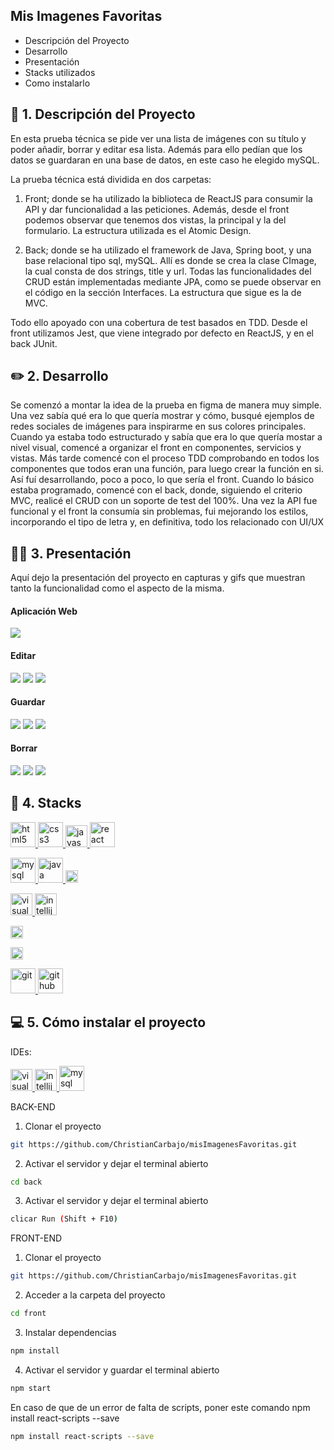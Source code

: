 ## Mis Imagenes Favoritas

<ul>
        <li>Descripción del Proyecto</li>
        <li>Desarrollo</li>
        <li>Presentación</li>
        <li>Stacks utilizados</li>
        <li>Como instalarlo</li>
</ul>

## 📝 1. Descripción del Proyecto

En esta prueba técnica se pide ver una lista de imágenes con su título y poder añadir, borrar y editar esa lista. Además para ello pedían que los datos se guardaran en una base de datos, en este caso he elegido mySQL. 

La prueba técnica está dividida en dos carpetas: 

1. Front; donde se ha utilizado la biblioteca de ReactJS para consumir la API y dar funcionalidad a las peticiones. Además, desde el front podemos observar que tenemos dos vistas, la principal y la del formulario. La estructura utilizada es el Atomic Design. 

2. Back; donde se ha utilizado el framework de Java, Spring boot, y una base relacional tipo sql, mySQL. Allí es donde se crea la clase CImage, la cual consta de dos strings, title y url. Todas las funcionalidades del CRUD están implementadas mediante JPA, como se puede observar en el código en la sección Interfaces. La estructura que sigue es la de MVC.

Todo ello apoyado con una cobertura de test basados en TDD. Desde el front utilizamos Jest, que viene integrado por defecto en ReactJS, y en el back JUnit.

## ✏️ 2. Desarrollo

Se comenzó a montar la idea de la prueba en figma de manera muy simple. Una vez sabía qué era lo que quería mostrar y cómo, busqué ejemplos de redes sociales de imágenes para inspirarme en sus colores principales. Cuando ya estaba todo estructurado y sabía que era lo que quería mostar a nivel visual, comencé a organizar el front en componentes, servicios y vistas. Más tarde comencé con el proceso TDD comprobando en todos los componentes que todos eran una función, para luego crear la función en si. Así fuí desarrollando, poco a poco, lo que sería el front. Cuando lo básico estaba programado, comencé con el back, donde, siguiendo el criterio MVC, realicé el CRUD con un soporte de test del 100%.
Una vez la API fue funcional y el front la consumía sin problemas, fui mejorando los estilos, incorporando el tipo de letra y, en definitiva, todo los relacionado con UI/UX 

## 🧑‍💻 3. Presentación

Aquí dejo la presentación del proyecto en capturas y gifs que muestran tanto la funcionalidad como el aspecto de la misma.

<h4>Aplicación Web</h4>
<img src="./front/src/assets/presentation/ComoEsLaAplicaci%C3%B3n.jpg"/>

<h4>Editar</h4>
<img src="./front/src/assets/presentation/GifEdit.gif"/>
<img src="./front/src/assets/presentation/PruebaEditAntesDeEditar.png"/>
<img src="./front/src/assets/presentation/PruebaDeEdit.png"/>


<h4>Guardar</h4>
<img src="./front/src/assets/presentation/gifSubrayado.gif"/>
<img src="./front/src/assets/presentation/PruebaDePost.png"/>
<img src="./front/src/assets/presentation/ResultadoPost.jpg"/>

<h4>Borrar</h4>
<img src="./front/src/assets/presentation/borrando.jpg"/>
<img src="./front/src/assets/presentation/Confirmaci%C3%B3nDeBorrado.jpg"/>
<img src="./front/src/assets/presentation/ResultadoBorrar.jpg">

## 🔧 4. Stacks

<a href="https://www.w3.org/html/" target="_blank" rel="noreferrer"> <img src="./front/src/assets/icons/HTML5-logo.svg" alt="html5" width="40" height="40"/> </a>
<a href="https://www.w3.org/html/" target="_blank" rel="noreferrer"> <img src="./front/src/assets/icons/CSS3-logo.svg" alt="css3" width="40" height="40"/> </a>
<a href="https://developer.mozilla.org/es/docs/Web/JavaScript" target="_blank" rel="noreferrer"> <img src="./front/src/assets/icons/JavaScript-logo.svg" alt="javascript" width="35" height="35"/> </a>
<a href="https://react.dev" target="_blank" rel="noreferrer"> <img src="./front/src/assets/icons/React-logo.svg" alt="react" width="40" height="40"/> </a>

<a href="https://www.mysql.com" target="_blank" rel="noreferrer"> <img src="./front/src/assets/icons/MySQL-logo.svg" alt="mysql" width="40" height="40"/> </a>
<a href="https://www.java.com/es/" target="_blank" rel="noreferrer"> <img src="./front/src/assets/icons/Java-logo.svg" alt="java" width="40" height="40"/> </a>
<a href="https://spring.io/projects/spring-boot" target="_blank" rel="noreferrer"> <img src="./front/src/assets/icons/Spring-logo.svg" alt="springboot" height="20"/> </a>

<a href="https://code.visualstudio.com" target="_blank" rel="noreferrer"> <img src="./front/src/assets/icons/Visual_Studio_Code-icon.svg" alt="visualstudiocode" width="35" height="35"/> </a>
<a href="https://www.jetbrains.com/idea/" target="_blank" rel="noreferrer"> <img src="./front/src/assets/icons/IntelliJ_IDEA-icon.svg" alt="intellij idea" width="35" height="35"/> </a>

<a href="https://www.postman.com" target="_blank" rel="noreferrer"> <img src="./front/src/assets/icons/Postman-icon.png" alt="postman" height="20"/> </a> 

<a href="https://www.figma.com" target="_blank" rel="noreferrer"> <img src="./front/src/assets/icons/Figma-logo.svg" alt="figma" height="20"/> </a>

<a href="https://git-scm.com" target="_blank" rel="noreferrer"> <img src="./front/src/assets/icons/Git-logo.svg" alt="git" width="40" height="40"/> </a>
<a href="https://github.com" target="_blank" rel="noreferrer"> <img src="./front/src/assets/icons/GitHub-logo.svg" alt="github" width="40" height="40"/> </a>

## 💻 5. Cómo instalar el proyecto

IDEs:

<a href="https://code.visualstudio.com" target="_blank" rel="noreferrer"> <img src="./front/src/assets/icons/Visual_Studio_Code-icon.svg" alt="visualstudiocode" width="35" height="35"/> </a>
<a href="https://www.jetbrains.com/idea/" target="_blank" rel="noreferrer"> <img src="./front/src/assets/icons/IntelliJ_IDEA-icon.svg" alt="intellij idea" width="35" height="35"/> </a>
<a href="https://www.mysql.com/products/workbench/" target="_blank" rel="noreferrer"> <img src="./front/src/assets/icons/MySQL-logo.svg" alt="mysql" width="40" height="40"/> </a>

BACK-END

1. Clonar el proyecto
```bash
git https://github.com/ChristianCarbajo/misImagenesFavoritas.git
```
2. Activar el servidor y dejar el terminal abierto
```bash
cd back
```
3. Activar el servidor y dejar el terminal abierto
```bash
clicar Run (Shift + F10)
```

FRONT-END
1. Clonar el proyecto
```bash
git https://github.com/ChristianCarbajo/misImagenesFavoritas.git
```

2. Acceder a la carpeta del proyecto
```bash
cd front
```

3. Instalar dependencias
```bash
npm install
```

4. Activar el servidor y guardar el terminal abierto
```bash
npm start
```   
En caso de que de un error de falta de scripts, poner este comando npm install react-scripts --save
```bash
npm install react-scripts --save
```  





